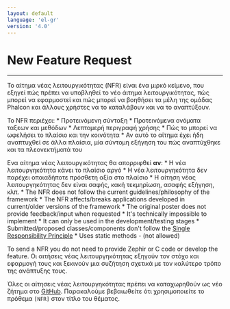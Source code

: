 ```yaml
---
layout: default
language: 'el-gr'
version: '4.0'
---
```


# New Feature Request

* * *

Το αίτημα νέας λειτουργικότητας (NFR) είναι ένα μιρκό κείμενο, που εξηγεί πώς πρέπει να υποβληθεί το νέο άιτημα λειτουργικότητας, πώς μπορεί να εφαρμοστεί και πώς μπορεί να βοηθήσει τα μέλη της ομάδας Phalcon και άλλους χρήστες να το καταλάβουν και να το αναπτύξουν.

Το NFR περιέχει: * Προτεινόμενη σύνταξη * Προτεινόμενα ονόματα ταξεων και μεθόδων * Λεπτομερή περιγραφή χρήσης * Πώς το μπορεί να ωφελήσει το πλαίσιο και την κοινότητα * Αν αυτό το αίτημα έχει ήδη αναπτυχθεί σε άλλα πλαίσια, μία σύντομη εξήγηση του πώς αναπτύχθηκε και τα πλεονεκτήματά του

Ενα αίτημα νέας λειτουργικότητας θα απορριφθεί **αν**: * Η νέα λειτουργηκότητα κάνει το πλαίσιο αργό * Η νέα λειτουργηκότητα δεν παρέχει οποιαδήποτε πρόσθετη αξία στο πλαίσιο * Η αίτηση νέας λειτουργηκότητας δεν είναι σαφής, κακή τεκμηρίωση, ασαφής εξήγηση, κλπ. * The NFR does not follow the current guidelines/philosophy of the framework * The NFR affects/breaks applications developed in current/older versions of the framework * The original poster does not provide feedback/input when requested * It's technically impossible to implement * It can only be used in the development/testing stages * Submitted/proposed classes/components don't follow the [Single Responsibility Principle](https://en.wikipedia.org/wiki/Single_responsibility_principle) * Uses static methods - (not allowed)

To send a NFR you do not need to provide Zephir or C code or develop the feature. Οι αιτήσεις νέας λειτουργηκότητας εξηγούν τον στόχο και εφαρμογή τους και ξεκινούν μια συζήτηση σχετικά με τον καλύτερο τρόπο της ανάπτυξης τους.

Όλες οι αίτησεις νέας λειτουργηκότητας πρέπει να καταχωρηθούν ως νέο ζήτημα στο [GitHub](https://github.com/phalcon/cphalcon/issues). Παρακαλούμε βεβαιωθείτε ότι χρησιμοποιείτε το πρόθεμα `[NFR]` στον τίτλο του θέματος.